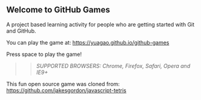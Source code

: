 ## Welcome to GitHub Games

A project based learning activity for people who are getting started with Git and GitHub.

You can play the game at: https://yuagao.github.io/github-games

Press space to play the game!

>> _*SUPPORTED BROWSERS*: Chrome, Firefox, Safari, Opera and IE9+_

This fun open source game was cloned from: https://github.com/jakesgordon/javascript-tetris
